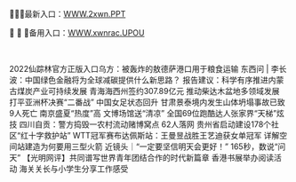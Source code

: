 <p>
	🚱🚱🚱最新入口：<a href="http://www.baidu.com/link?url=6MA2SWnO3Raqke39an_0PUxosM6ZrUGzi1BN9tNnlPW&wd">WWW.2xwn.PPT</a> 
	<p>
		🚻
🚻
🚻备用入口：<a href="http://www.baidu.com/link?url=6MA2SWnO3Raqke39an_0PUxosM6ZrUGzi1BN9tNnlPW&wd">WWW.xwnrac.UPOU</a> 
	</p>
	<p>
		<br />
	</p>
	<p>
		2022仙踪林官方正版入口乌方：被轰炸的敖德萨港口用于粮食运输
东西问 | 李长波：中国绿色金融将为全球减碳提供什么新思路？
报告建议：科学有序推进内蒙古煤炭产业可持续发展
青海海西州签约307.89亿元 推动柴达木盆地多领域发展
打平亚洲杯决赛“二番战” 中国女足状态回升
甘肃景泰境内发生山体坍塌事故已致9人死亡
南京盛夏“热度”高  文博场馆送“清凉”
全国69位跑酷达人张家界“天梯”炫技
四川自贡：警方捣毁一农村流动赌博窝点 62人落网
贵州省启动建设178个社区“红十字救护站”
WTT冠军赛布达佩斯站：王曼昱战胜王艺迪获女单冠军
详解空间站建造为何要用三型火箭
近镜头｜“一定要坚信明天会更好！”
165秒，数说“问天”
【光明网评】共同谱写世界青年团结合作的时代新篇章
香港书展举办阅读活动 海关关长与小学生分享工作感受
	</p>
